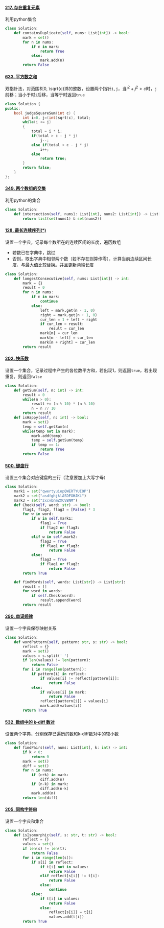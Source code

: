 #### [217. 存在重复元素](https://leetcode-cn.com/problems/contains-duplicate/)

利用python集合

```python
class Solution:
    def containsDuplicate(self, nums: List[int]) -> bool:
        mark = set()
        for n in nums:
            if n in mark:
                return True
            else:
                mark.add(n)
        return False
```

#### [633. 平方数之和](https://leetcode-cn.com/problems/sum-of-square-numbers/)

双指针法，对范围$[0, \sqrt{c}]$的整数，设置两个指针`i,j`，当$i^2+j^2>c$时，`j`前移；当小于时`i`后移，当等于时返回`true`

```C++
class Solution {
public:
    bool judgeSquareSum(int c) {
        int i=0, j=(int)sqrt(c), total;
        while(i <= j)
        {
            total = i * i;
            if(total > c - j * j)
                j--;
            else if(total < c - j * j)
                i++;
            else
                return true;
        }
        return false;
    }
};
```

#### [349. 两个数组的交集](https://leetcode-cn.com/problems/intersection-of-two-arrays/)

利用python的集合

```python
class Solution:
    def intersection(self, nums1: List[int], nums2: List[int]) -> List[int]:
        return list(set(nums1) & set(nums2))
```

#### [128. 最长连续序列(*)](https://leetcode-cn.com/problems/longest-consecutive-sequence/)

设置一个字典，记录每个数所在的连续区间的长度，遍历数组

* 若数已在字典中，跳过
* 否则，取出字典中相邻两个数（若不存在则算作零），计算当前连续区间长度，与最大值比较替换。并且更新两端长度

```python
class Solution:
    def longestConsecutive(self, nums: List[int]) -> int:
        mark = {}
        result = 0
        for n in nums:
            if n in mark:
                continue
            else:
                left = mark.get(n - 1, 0)
                right = mark.get(n + 1, 0)
                cur_len = 1 + left + right
                if cur_len > result:
                    result = cur_len
                mark[n] = cur_len
                mark[n - left] = cur_len
                mark[n + right] = cur_len
        return result
```

#### [202. 快乐数](https://leetcode-cn.com/problems/happy-number/)

设置一个集合，记录过程中产生的各位数平方和，若出现1，则返回`true`，若出现重复，则返回`false`

```python
class Solution:
    def getSum(self, n: int) -> int:
        result = 0
        while(n > 0):
            result += (n % 10) * (n % 10)
            n = n // 10
        return result
    def isHappy(self, n: int) -> bool:
        mark = set()
        temp = self.getSum(n)
        while(temp not in mark):
            mark.add(temp)
            temp = self.getSum(temp)
            if temp == 1:
                return True
        return False
```

#### [500. 键盘行](https://leetcode-cn.com/problems/keyboard-row/)

设置三个集合对应键盘的三行（注意要加上大写字母）

```python
class Solution:
    mark1 = set("qwertyuiopQWERTYUIOP")
    mark2 = set("asdfghjklASDFGHJKL")
    mark3 = set("zxcvbnmZXCVBNM")
    def Check(self, word: str) -> bool:
        flag1, flag2, flag3 = [False] * 3
        for w in word:
            if w in self.mark1:
                flag1 = True
                if flag2 or flag3:
                    return False
            elif w in self.mark2:
                flag2 = True
                if flag1 or flag3:
                    return False
            else:
                flag3 = True
                if flag1 or flag2:
                    return False
        return True

    def findWords(self, words: List[str]) -> List[str]:
        result = []
        for word in words:
            if self.Check(word):
                result.append(word)
        return result
```

#### [290. 单词规律](https://leetcode-cn.com/problems/word-pattern/)

设置一个字典保存映射关系

```python
class Solution:
    def wordPattern(self, pattern: str, s: str) -> bool:
        reflect = {}
        mark = set()
        values = s.split(' ')
        if len(values) != len(pattern):
            return False
        for i in range(len(pattern)):
            if pattern[i] in reflect:
                if values[i] != reflect[pattern[i]]:
                    return False
            else:
                if values[i] in mark:
                    return False
                reflect[pattern[i]] = values[i]
                mark.add(values[i])
        return True
```

#### [532. 数组中的 k-diff 数对](https://leetcode-cn.com/problems/k-diff-pairs-in-an-array/)

设置两个字典，分别保存已遍历的数和k-diff数对中的较小数

```python
class Solution:
    def findPairs(self, nums: List[int], k: int) -> int:
        if k < 0:
            return 0
        mark = set()
        diff = set()
        for n in nums:
            if (n+k) in mark:
                diff.add(n)
            if (n-k) in mark:
                diff.add(n-k)
            mark.add(n)
        return len(diff)
```

#### [205. 同构字符串](https://leetcode-cn.com/problems/isomorphic-strings/)

设置一个字典和集合

```python
class Solution:
    def isIsomorphic(self, s: str, t: str) -> bool:
        reflect = {}
        values = set()
        if len(s) != len(t):
            return False
        for i in range(len(s)):
            if s[i] in reflect:
                if t[i] not in values:
                    return False
                elif reflect[s[i]] != t[i]:
                    return False
                else:
                    continue
            else:
                if t[i] in values:
                    return False
                else:
                    reflect[s[i]] = t[i]
                    values.add(t[i])
        return True
```

